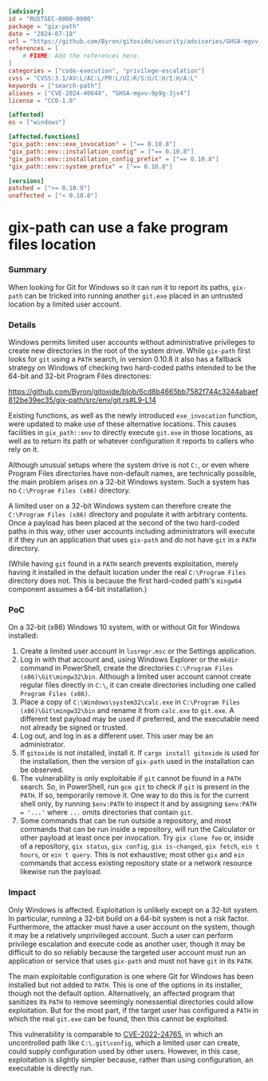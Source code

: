```toml
[advisory]
id = "RUSTSEC-0000-0000"
package = "gix-path"
date = "2024-07-18"
url = "https://github.com/Byron/gitoxide/security/advisories/GHSA-mgvv-9p9g-3jv4"
references = [
    # FIXME: Add the references here.
]
categories = ["code-execution", "privilege-escalation"]
cvss = "CVSS:3.1/AV:L/AC:L/PR:L/UI:R/S:U/C:H/I:H/A:L"
keywords = ["search-path"]
aliases = ["CVE-2024-40644", "GHSA-mgvv-9p9g-3jv4"]
license = "CC0-1.0"

[affected]
os = ["windows"]

[affected.functions]
"gix_path::env::exe_invocation" = ["== 0.10.8"]
"gix_path::env::installation_config" = ["== 0.10.8"]
"gix_path::env::installation_config_prefix" = ["== 0.10.8"]
"gix_path::env::system_prefix" = ["== 0.10.8"]

[versions]
patched = [">= 0.10.9"]
unaffected = ["< 0.10.8"]
```

# gix-path can use a fake program files location

### Summary

When looking for Git for Windows so it can run it to report its paths, `gix-path` can be tricked into running another `git.exe` placed in an untrusted location by a limited user account.

### Details

Windows permits limited user accounts without administrative privileges to create new directories in the root of the system drive. While `gix-path` first looks for `git` using a `PATH` search, in version 0.10.8 it also has a fallback strategy on Windows of checking two hard-coded paths intended to be the 64-bit and 32-bit Program Files directories:

https://github.com/Byron/gitoxide/blob/6cd8b4665bb7582f744c3244abaef812be39ec35/gix-path/src/env/git.rs#L9-L14

Existing functions, as well as the newly introduced `exe_invocation` function, were updated to make use of these alternative locations. This causes facilities in `gix_path::env` to directly execute `git.exe` in those locations, as well as to return its path or whatever configuration it reports to callers who rely on it.

Although unusual setups where the system drive is not `C:`, or even where Program Files directories have non-default names, are technically possible, the main problem arises on a 32-bit Windows system. Such a system has no `C:\Program Files (x86)` directory.

A limited user on a 32-bit Windows system can therefore create the `C:\Program Files (x86)` directory and populate it with arbitrary contents. Once a payload has been placed at the second of the two hard-coded paths in this way, other user accounts including administrators will execute it if they run an application that uses `gix-path` and do not have `git` in a `PATH` directory.

(While having `git` found in a `PATH` search prevents exploitation, merely having it installed in the default location under the real `C:\Program Files` directory does not. This is because the first hard-coded path's `mingw64` component assumes a 64-bit installation.)

### PoC

On a 32-bit (x86) Windows 10 system, with or without Git for Windows installed:

1. Create a limited user account in `lusrmgr.msc` or the Settings application.
2. Log in with that account and, using Windows Explorer or the `mkdir` command in PowerShell, create the directories `C:\Program Files (x86)\Git\mingw32\bin`. Although a limited user account cannot create regular files directly in `C:\`, it can create directories including one called `Program Files (x86)`.
3. Place a copy of `C:\Windows\system32\calc.exe` in `C:\Program Files (x86)\Git\mingw32\bin` and rename it from `calc.exe` to `git.exe`. A different test payload may be used if preferred, and the executable need not already be signed or trusted.
4. Log out, and log in as a different user. This user may be an administrator.
5. If `gitoxide` is not installed, install it. If `cargo install gitoxide` is used for the installation, then the version of `gix-path` used in the installation can be observed.
6. The vulnerability is only exploitable if `git` cannot be found in a `PATH` search. So, in PowerShell, run `gcm git` to check if `git` is present in the `PATH`. If so, temporarily remove it. One way to do this is for the current shell only, by running `$env:PATH` to inspect it and by assigning `$env:PATH = '...'` where `...` omits directories that contain `git`.
7. Some commands that can be run outside a repository, and most commands that can be run inside a repository, will run the Calculator or other payload at least once per invocation. Try `gix clone foo` or, inside of a repository, `gix status`, `gix config`, `gix is-changed`, `gix fetch`, `ein t hours`, or `ein t query`. This is not exhaustive; most other `gix` and `ein` commands that access existing repository state or a network resource likewise run the payload.

### Impact

Only Windows is affected. Exploitation is unlikely except on a 32-bit system. In particular, running a 32-bit build on a 64-bit system is not a risk factor. Furthermore, the attacker must have a user account on the system, though it may be a relatively unprivileged account. Such a user can perform privilege escalation and execute code as another user, though it may be difficult to do so reliably because the targeted user account must run an application or service that uses `gix-path` and must not have `git` in its `PATH`.

The main exploitable configuration is one where Git for Windows has been installed but not added to `PATH`. This is one of the options in its installer, though not the default option. Alternatively, an affected program that sanitizes its `PATH` to remove seemingly nonessential directories could allow exploitation. But for the most part, if the target user has configured a `PATH` in which the real `git.exe` can be found, then this cannot be exploited.

This vulnerability is comparable to [CVE-2022-24765](https://github.com/git-for-windows/git/security/advisories/GHSA-vw2c-22j4-2fh2), in which an uncontrolled path like `C:\.git\config`, which a limited user can create, could supply configuration used by other users. However, in this case, exploitation is slightly simpler because, rather than using configuration, an executable is directly run.
